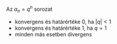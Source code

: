 Az $a_n =q^n$ sorozat 
- konvergens és határértéke $0$, ha $|q|<1$
- konvergens és határértéke $1$, ha $q=1$
- minden más esetben divergens